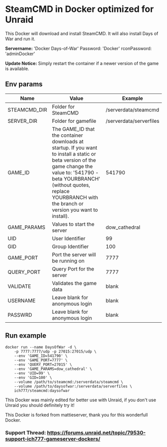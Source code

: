 # SteamCMD in Docker optimized for Unraid
This Docker will download and install SteamCMD. It will also install Days of War and run it.

**Servername:** 'Docker Days-of-War' Password: 'Docker' rconPassword: 'adminDocker'

**Update Notice:** Simply restart the container if a newer version of the game is available.

## Env params
| Name | Value | Example |
| --- | --- | --- |
| STEAMCMD_DIR | Folder for SteamCMD | /serverdata/steamcmd |
| SERVER_DIR | Folder for gamefile | /serverdata/serverfiles |
| GAME_ID | The GAME_ID that the container downloads at startup. If you want to install a static or beta version of the game change the value to: '541790 -beta YOURBRANCH' (without quotes, replace YOURBRANCH with the branch or version you want to install). | 541790 |
| GAME_PARAMS | Values to start the server | dow_cathedral |
| UID | User Identifier | 99 |
| GID | Group Identifier | 100 |
| GAME_PORT | Port the server will be running on | 7777 |
| QUERY_PORT | Query Port for the server | 7777 |
| VALIDATE | Validates the game data | blank |
| USERNAME | Leave blank for anonymous login | blank |
| PASSWRD | Leave blank for anonymous login | blank |

## Run example
```
docker run --name DaysOfWar -d \
	-p 7777:7777/udp -p 27015:27015/udp \
	--env 'GAME_ID=541790' \
	--env 'GAME_PORT=7777' \
	--env 'QUERY_PORT=27015' \
	--env 'GAME_PARAMS=dow_cathedral' \
	--env 'UID=99' \
	--env 'GID=100' \
	--volume /path/to/steamcmd:/serverdata/steamcmd \
	--volume /path/to/daysofwar:/serverdata/serverfiles \
	ich777/steamcmd:daysofwar
```

This Docker was mainly edited for better use with Unraid, if you don't use Unraid you should definitely try it!

This Docker is forked from mattieserver, thank you for this wonderfull Docker.

### Support Thread: https://forums.unraid.net/topic/79530-support-ich777-gameserver-dockers/